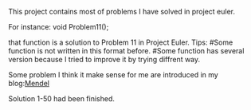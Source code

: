 ﻿This project contains most of problems I have solved in project euler.

For instance:
void Problem11();

that function is a solution to Problem 11 in Project Euler.
Tips:
#Some function is not written in this format before.
#Some function has several version because I tried to improve it by trying diffrent way.

Some problem I think it make sense for me are introduced in my blog:[Mendel](http://mende.ml/)

Solution 1-50 had been finished.